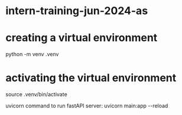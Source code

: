 # intern-training-jun-2024-as

# creating a virtual environment
python -m venv .venv


# activating the virtual environment
source .venv/bin/activate

uvicorn command to run fastAPI server: uvicorn main:app --reload